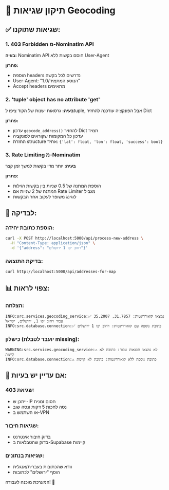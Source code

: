 # 🔧 תיקון שגיאות Geocoding

## ✅ שגיאות שתוקנו:

### 1. **403 Forbidden מ-Nominatim API**
**בעיה:** Nominatim API חוסם בקשות ללא User-Agent

**פתרון:**
- הוספת headers נדרשים לכל בקשה
- User-Agent: "הנוסע המתמיד/1.0"
- Accept headers מתאימים

### 2. **'tuple' object has no attribute 'get'**
**בעיה:** גרסאות ישנות של הקוד ציפו לtuple, אבל הפונקציה עודכנה להחזיר Dict

**פתרון:**
- עדכון `geocode_address()` להחזיר Dict תמיד
- עדכון כל המקומות שקוראים לפונקציה
- החזרת structure אחיד: `{'lat': float, 'lon': float, 'success': bool}`

### 3. **Rate Limiting מ-Nominatim**
**בעיה:** יותר מדי בקשות למשך זמן קצר

**פתרון:**
- הוספת המתנה של 0.5 שניות בין בקשות רגילות
- המתנה של 2 שניות אם Rate Limiter מגביל
- לוגינג משופר לעקוב אחר הבקשות

## 🧪 לבדיקה:

### הוספת כתובת יחידה:
```bash
curl -X POST http://localhost:5000/api/process-new-address \
  -H "Content-Type: application/json" \
  -d '{"address": "רחוב יפו 1 ירושלים"}'
```

### בדיקת התוצאה:
```bash
curl http://localhost:5000/api/addresses-for-map
```

## 📊 צפוי לראות:

### הצלחה:
```
INFO:src.services.geocoding_service:✅ נמצאו קואורדינטות: 31.7857, 35.2007 עבור רחוב יפו 1, ירושלים, ישראל
INFO:src.database.connection:✅ כתובת נוספה עם קואורדינטות: רחוב יפו 1 ירושלים
```

### כישלון (יועבר לטבלת missing):
```
WARNING:src.services.geocoding_service:⚠️ לא נמצאו תוצאות עבור: כתובת לא קיימת
INFO:src.database.connection:⚠️ כתובת נוספה ללא קואורדינטות: כתובת לא קיימת
```

## 🚨 אם עדיין יש בעיות:

### שגיאת 403:
- ייתכן ש-IP חסום זמנית
- נסה לחכות 5 דקות ונסה שוב
- או השתמש ב-VPN

### שגיאות חיבור:
- בדוק חיבור אינטרנט
- בדוק שהטבלאות ב-Supabase קיימות

### שגיאות בנתונים:
- וודא שהכתובות בעברית/אנגלית
- הוסף "ירושלים" לכתובות

המערכת מוכנה לעבודה! 🎉
